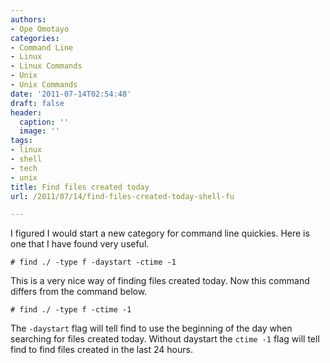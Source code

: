 ```yaml
---
authors:
- Ope Omotayo
categories:
- Command Line
- Linux
- Linux Commands
- Unix
- Unix Commands
date: '2011-07-14T02:54:48'
draft: false
header:
  caption: ''
  image: ''
tags:
- linux
- shell
- tech
- unix
title: Find files created today
url: /2011/07/14/find-files-created-today-shell-fu

---
```


I figured I would start a new category for command line quickies. Here is one that I have found very useful.

    # find ./ -type f -daystart -ctime -1

This is a very nice way of finding files created today. Now this command differs from the command below.

    # find ./ -type f -ctime -1

The `-daystart` flag will tell find to use the beginning of the day when searching for files created today. Without daystart the `ctime -1` flag will tell find to find files created in the last 24 hours.
